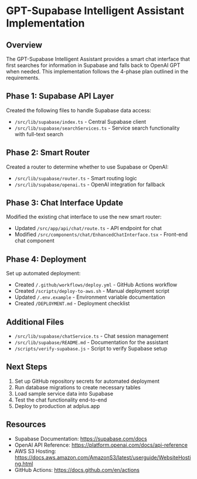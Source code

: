 # GPT-Supabase Intelligent Assistant Implementation

## Overview
The GPT-Supabase Intelligent Assistant provides a smart chat interface that first searches for information in Supabase and falls back to OpenAI GPT when needed. This implementation follows the 4-phase plan outlined in the requirements.

## Phase 1: Supabase API Layer
Created the following files to handle Supabase data access:

- `/src/lib/supabase/index.ts` - Central Supabase client
- `/src/lib/supabase/searchServices.ts` - Service search functionality with full-text search

## Phase 2: Smart Router
Created a router to determine whether to use Supabase or OpenAI:

- `/src/lib/supabase/router.ts` - Smart routing logic
- `/src/lib/supabase/openai.ts` - OpenAI integration for fallback

## Phase 3: Chat Interface Update
Modified the existing chat interface to use the new smart router:

- Updated `/src/app/api/chat/route.ts` - API endpoint for chat
- Modified `/src/components/chat/EnhancedChatInterface.tsx` - Front-end chat component

## Phase 4: Deployment
Set up automated deployment:

- Created `/.github/workflows/deploy.yml` - GitHub Actions workflow
- Created `/scripts/deploy-to-aws.sh` - Manual deployment script
- Updated `/.env.example` - Environment variable documentation
- Created `/DEPLOYMENT.md` - Deployment checklist

## Additional Files
- `/src/lib/supabase/chatService.ts` - Chat session management
- `/src/lib/supabase/README.md` - Documentation for the assistant
- `/scripts/verify-supabase.js` - Script to verify Supabase setup

## Next Steps
1. Set up GitHub repository secrets for automated deployment
2. Run database migrations to create necessary tables
3. Load sample service data into Supabase
4. Test the chat functionality end-to-end
5. Deploy to production at adplus.app

## Resources
- Supabase Documentation: https://supabase.com/docs
- OpenAI API Reference: https://platform.openai.com/docs/api-reference
- AWS S3 Hosting: https://docs.aws.amazon.com/AmazonS3/latest/userguide/WebsiteHosting.html
- GitHub Actions: https://docs.github.com/en/actions
